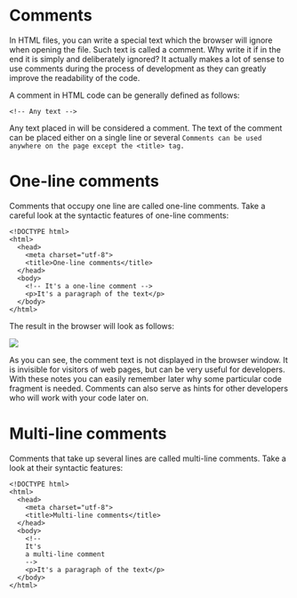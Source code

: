 # Comments
In HTML files, you can write a special text which the browser will ignore when opening the file. Such text is called a comment. Why write it if in the end it is simply and deliberately ignored? It actually makes a lot of sense to use comments during the process of development as they can greatly improve the readability of the code.

A comment in HTML code can be generally defined as follows:


```
<!-- Any text -->
```
Any text placed in <!-- and --> will be considered a comment. The text of the comment can be placed either on a single line or several
`Comments can be used anywhere on the page except the <title> tag.`

# One-line comments
Comments that occupy one line are called one-line comments. Take a careful look at the syntactic features of one-line comments:

```
<!DOCTYPE html>
<html>
  <head>
    <meta charset="utf-8">
    <title>One-line comments</title>
  </head>
  <body>
    <!-- It's a one-line comment -->
    <p>It's a paragraph of the text</p>
  </body>
</html>
```

The result in the browser will look as follows:

<img src="https://ucarecdn.com/3c005cb0-89d6-478d-81f0-aa93f2c86af1/-/crop/521x165/67,27/-/preview/">

As you can see, the comment text is not displayed in the browser window. It is invisible for visitors of web pages, but can be very useful for developers. With these notes you can easily remember later why some particular code fragment is needed. Comments can also serve as hints for other developers who will work with your code later on.

# Multi-line comments
Comments that take up several lines are called multi-line comments. Take a look at their syntactic features:

```
<!DOCTYPE html>
<html>
  <head>
    <meta charset="utf-8">
    <title>Multi-line comments</title>
  </head>
  <body>
    <!-- 
    It's 
    a multi-line comment 
    -->
    <p>It's a paragraph of the text</p>
  </body>
</html>
```


